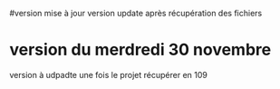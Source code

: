 #version mise à jour
version update après récupération des fichiers

# version du merdredi 30 novembre
version à udpadte une fois le projet récupérer en 109
